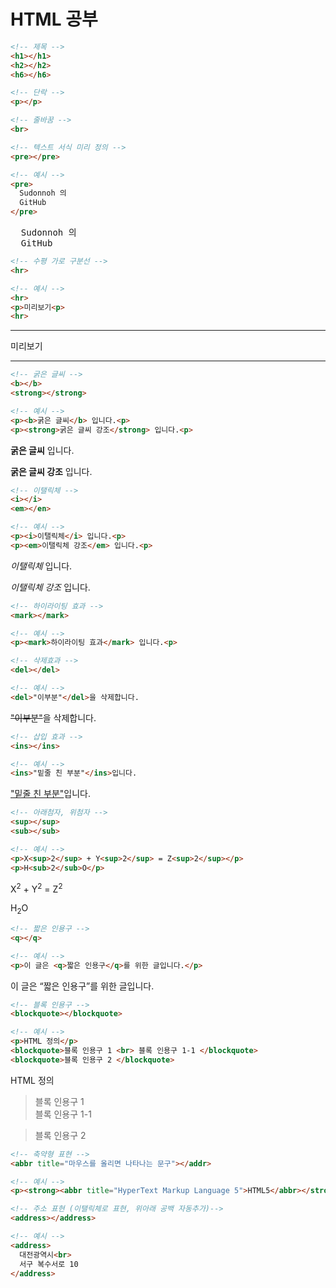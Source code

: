 
<h1>HTML 공부</h1>

```html
<!-- 제목 -->
<h1></h1>
<h2></h2>
<h6></h6>
```

```html
<!-- 단락 -->
<p></p>
```

```html
<!-- 줄바꿈 -->
<br>
```

```html
<!-- 텍스트 서식 미리 정의 -->
<pre></pre>

<!-- 예시 -->
<pre>
  Sudonnoh 의
  GitHub
</pre>
```

<pre>
  Sudonnoh 의
  GitHub
</pre>

```html
<!-- 수평 가로 구분선 -->
<hr>

<!-- 예시 -->
<hr>
<p>미리보기<p>
<hr>
```
<hr>
<p>미리보기<p>
<hr>

```html
<!-- 굵은 글씨 -->
<b></b>
<strong></strong>

<!-- 예시 -->
<p><b>굵은 글씨</b> 입니다.<p>
<p><strong>굵은 글씨 강조</strong> 입니다.<p>
```
<p><b>굵은 글씨</b> 입니다.<p>
<p><strong>굵은 글씨 강조</strong> 입니다.<p>
  
```html
<!-- 이탤릭체 -->
<i></i>
<em></en>

<!-- 예시 -->
<p><i>이탤릭체</i> 입니다.<p>
<p><em>이탤릭체 강조</em> 입니다.<p>
```
<p><i>이탤릭체</i> 입니다.<p>
<p><em>이탤릭체 강조</em> 입니다.<p>

```html
<!-- 하이라이팅 효과 -->
<mark></mark>

<!-- 예시 -->
<p><mark>하이라이팅 효과</mark> 입니다.<p>
```

```html
<!-- 삭제효과 -->
<del></del>

<!-- 예시 -->
<del>"이부분"</del>을 삭제합니다.
```
<p><del>"이부분"</del>을 삭제합니다.</p>

```html
<!-- 삽입 효과 -->
<ins></ins>

<!-- 예시 -->
<ins>"밑줄 친 부분"</ins>입니다.
```
<p><ins>"밑줄 친 부분"</ins>입니다.</p>

```html
<!-- 아래첨자, 위첨자 -->
<sup></sup>
<sub></sub>

<!-- 예시 -->
<p>X<sup>2</sup> + Y<sup>2</sup> = Z<sup>2</sup></p>
<p>H<sub>2</sub>O</p>
```
<p>X<sup>2</sup> + Y<sup>2</sup> = Z<sup>2</sup></p>
<p>H<sub>2</sub>O</p>

```html
<!-- 짧은 인용구 -->
<q></q>

<!-- 예시 -->
<p>이 글은 <q>짧은 인용구</q>를 위한 글입니다.</p>
```
<p>이 글은 <q>짧은 인용구</q>를 위한 글입니다.</p>


```html
<!-- 블록 인용구 -->
<blockquote></blockquote>

<!-- 예시 -->
<p>HTML 정의</p>
<blockquote>블록 인용구 1 <br> 블록 인용구 1-1 </blockquote>
<blockquote>블록 인용구 2 </blockquote>
```

<p>HTML 정의</p>
<blockquote>블록 인용구 1 <br> 블록 인용구 1-1 </blockquote>
<blockquote>블록 인용구 2 </blockquote>


```html
<!-- 축약형 표현 -->
<abbr title="마우스를 올리면 나타나는 문구"></addr>

<!-- 예시 -->
<p><strong><abbr title="HyperText Markup Language 5">HTML5</abbr></strong> 정의</p>
```

```html
<!-- 주소 표현 (이탤릭체로 표현, 위아래 공백 자동추가)-->
<address></address>

<!-- 예시 -->
<address>
  대전광역시<br>
  서구 복수서로 10
</address>
```
